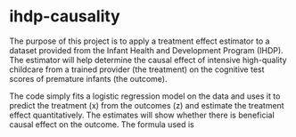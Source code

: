 # ihdp-causality

The purpose of this project is to apply a treatment effect estimator to a dataset provided from the Infant Health and Development Program (IHDP). The estimator will help determine the causal effect of intensive high-quality childcare from a trained provider (the treatment) on the cognitive test scores of premature infants (the outcome).

The code simply fits a logistic regression model on the data and uses it to predict the treatment (x) from the outcomes (z) and estimate the treatment effect quantitatively. The estimates will show whether there is beneficial causal effect on the outcome. The formula used is

